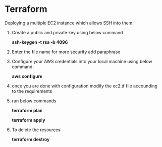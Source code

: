 # Terraform
Deploying a multiple EC2 instance which allows SSH into them:
1. Create a public and private key using below command

   **ssh-keygen -t rsa -b 4096**
3. Enter the file name for more security add paraphrase
4. Configure your AWS credentials into your local machine using below command:

   **aws configure**
3. once you are done with configuration modify the ec2.tf file accounding to the requirements
4. run below commands

   **terraform plan**

   **terraform apply**
6. To delete the resources 

   **terraform destroy**
